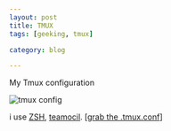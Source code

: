 ```yaml
---
layout: post
title: TMUX
tags: [geeking, tmux]

category: blog

---
```


My Tmux configuration

![tmux config](https://dl.dropboxusercontent.com/u/637900/blogs/tmux.png)


i use [ZSH](http://www.zsh.org/), [teamocil](http://www.teamocil.com/).
[[grab the .tmux.conf](https://github.com/dedenf/dotfiles/blob/master/.tmux.conf)]
